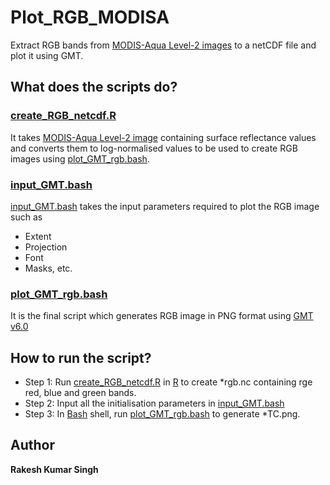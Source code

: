 # Plot_RGB_MODISA
Extract RGB bands from [MODIS-Aqua Level-2 images](https://oceancolor.gsfc.nasa.gov/cgi/browse.pl?sen=amod) to a netCDF file and plot it using GMT.

## What does the scripts do?
### [create_RGB_netcdf.R](https://github.com/rakeshkstp/Plot_RGB_MODISA/blob/main/create_RGB_netcdf.R)
It takes [MODIS-Aqua Level-2 image](https://oceancolor.gsfc.nasa.gov/cgi/browse.pl?sen=amod) containing surface reflectance values and converts them to log-normalised values to be used to create RGB images using [plot_GMT_rgb.bash](https://github.com/rakeshkstp/Plot_RGB_MODISA/blob/main/plot_GMT_rgb.bash).


### [input_GMT.bash](https://github.com/rakeshkstp/Plot_RGB_MODISA/blob/main/input_GMT.bash)
[input_GMT.bash](https://github.com/rakeshkstp/Plot_RGB_MODISA/blob/main/input_GMT.bash) takes the input parameters required to plot the RGB image such as
* Extent 
* Projection
* Font
* Masks, etc.

### [plot_GMT_rgb.bash](https://github.com/rakeshkstp/Plot_RGB_MODISA/blob/main/plot_GMT_rgb.bash)
It is the final script which generates RGB image in PNG format using [GMT v6.0](https://www.generic-mapping-tools.org/)


## How to run the script?
* Step 1: Run [create_RGB_netcdf.R](https://github.com/rakeshkstp/Plot_RGB_MODISA/blob/main/create_RGB_netcdf.R) in [R](https://www.r-project.org/) to create \*rgb.nc containing rge red, blue and green bands.
* Step 2: Input all the initialisation parameters in [input_GMT.bash](https://github.com/rakeshkstp/Plot_RGB_MODISA/blob/main/input_GMT.bash)
* Step 3: In [Bash](https://en.wikipedia.org/wiki/Bash_%28Unix_shell%29) shell, run [plot_GMT_rgb.bash](https://github.com/rakeshkstp/Plot_RGB_MODISA/blob/main/plot_GMT_rgb.bash) to generate \*TC.png.

## Author
**Rakesh Kumar Singh**
